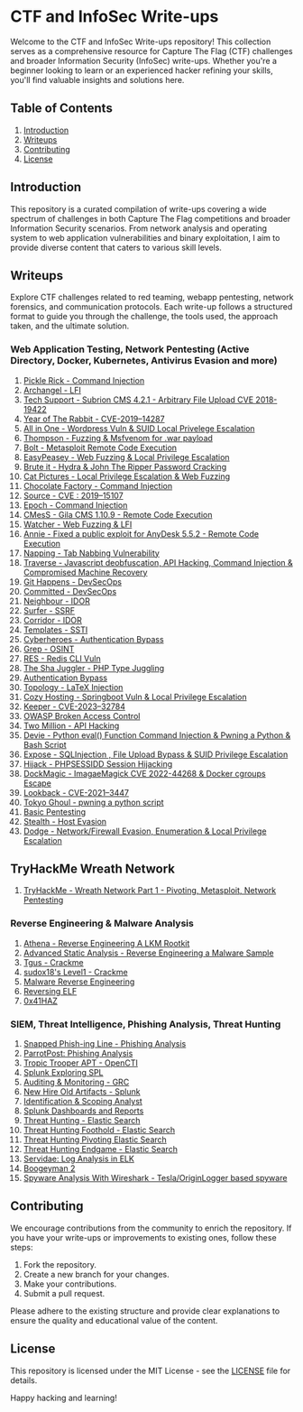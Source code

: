 # CTF and InfoSec Write-ups

Welcome to the CTF and InfoSec Write-ups repository! This collection serves as a comprehensive resource for Capture The Flag (CTF) challenges and broader Information Security (InfoSec) write-ups. Whether you're a beginner looking to learn or an experienced hacker refining your skills, you'll find valuable insights and solutions here.

## Table of Contents

1. [Introduction](#introduction)
2. [Writeups](#Writeups)
3. [Contributing](#contributing)
4. [License](#license)

## Introduction

This repository is a curated compilation of write-ups covering a wide spectrum of challenges in both Capture The Flag competitions and broader Information Security scenarios. From network analysis and operating system to web application vulnerabilities and binary exploitation, I aim to provide diverse content that caters to various skill levels.


## Writeups

Explore CTF challenges related to red teaming, webapp pentesting, network forensics, and communication protocols. Each write-up follows a structured format to guide you through the challenge, the tools used, the approach taken, and the ultimate solution.

### Web Application Testing, Network Pentesting (Active Directory, Docker, Kubernetes, Antivirus Evasion and more)

1. [Pickle Rick - Command Injection](https://medium.com/@josephalan17201972/pickle-rick-tryhackme-write-up-fd3331b7f712)
2. [Archangel - LFI](https://medium.com/@josephalan17201972/archangel-tryhackme-write-766e010a74c5)
3. [Tech Support - Subrion CMS 4.2.1 - Arbitrary File Upload CVE 2018-19422](https://medium.com/@josephalan17201972/tech-support-tryhackme-write-up-b640079275bc)
4. [Year of The Rabbit - CVE-2019–14287](https://medium.com/@josephalan17201972/year-of-the-rabbit-tryhackme-writeup-32347c65010b)
5. [All in One - Wordpress Vuln & SUID Local Privelege Escalation](https://medium.com/@josephalan17201972/all-in-one-tryhackme-write-up-ff5449a6a56c)
6. [Thompson - Fuzzing & Msfvenom for .war payload](https://medium.com/@josephalan17201972/thompson-tryhackme-write-up-f206142d8871)
7. [Bolt - Metasploit Remote Code Execution](https://medium.com/@josephalan17201972/bolt-tryhackme-write-up-cae84a4e840b)
8. [EasyPeasey - Web Fuzzing & Local Privilege Escalation](https://medium.com/@josephalan17201972/easypeasy-tryhackme-write-up-d3eb3bc0b09d)
9. [Brute it - Hydra & John The Ripper Password Cracking](https://medium.com/@josephalan17201972/brute-it-tryhackme-write-up-a05e47a4991a)
10. [Cat Pictures - Local Privilege Escalation & Web Fuzzing](https://medium.com/@josephalan17201972/cat-pictures-tryhackme-write-up-1bda0610f437)
11. [Chocolate Factory - Command Injection](https://medium.com/@josephalan17201972/chocolate-factory-tryhackme-write-up-b3b80a64b8d3)
12. [Source - CVE : 2019–15107](https://medium.com/@josephalan17201972/source-tryhackme-write-up-a093a6af79c2)
13. [Epoch - Command Injection](https://medium.com/@josephalan17201972/epoch-tryhackme-write-up-2c024bce9a6c)
14. [CMesS - Gila CMS 1.10.9 - Remote Code Execution](https://medium.com/@josephalan17201972/cmess-tryhackme-write-up-aaf63f2806bb)
15. [Watcher - Web Fuzzing & LFI](https://medium.com/@josephalan17201972/watcher-tryhackme-write-up-4c6e533dc80c)
16. [Annie - Fixed a public exploit for AnyDesk 5.5.2 - Remote Code Execution](https://medium.com/@josephalan17201972/annie-tryhackme-write-up-da70d598c7c4)
17. [Napping - Tab Nabbing Vulnerability](https://medium.com/@josephalan17201972/napping-tryhackme-write-up-52ec58bc9991)
18. [Traverse - Javascript deobfuscation, API Hacking, Command Injection & Compromised Machine Recovery](https://medium.com/@josephalan17201972/traverse-tryhackme-write-up-9f4594af6903)
19. [Git Happens - DevSecOps](https://medium.com/@josephalan17201972/git-happens-tryhackme-write-up-695e418ed7cf)
20. [Committed - DevSecOps](https://medium.com/@josephalan17201972/committed-tryhackme-write-up-2771222809e6)
21. [Neighbour - IDOR](https://medium.com/@josephalan17201972/neighbour-tryhackme-write-up-7b48cb7f08b6)
22. [Surfer - SSRF](https://medium.com/@josephalan17201972/surfer-tryhackme-write-up-1c54b7ea9e22)
23. [Corridor - IDOR](https://medium.com/@josephalan17201972/corridor-tryhackme-write-up-2856dabb25)
24. [Templates - SSTI ](https://medium.com/@josephalan17201972/templates-tryhackme-write-up-c66e616582dd)
25. [Cyberheroes - Authentication Bypass](https://medium.com/@josephalan17201972/cyberheroes-tryhackme-write-up-cb6b7020d657)
26. [Grep - OSINT](https://medium.com/@josephalan17201972/grep-tryhackme-write-up-4d2961bea553)
27. [RES - Redis CLI Vuln](https://medium.com/@josephalan17201972/res-tryhackme-write-up-91816d9ac309)
28. [The Sha Juggler - PHP Type Juggling](https://medium.com/@josephalan17201972/the-sha-juggler-cloud-sek-ctf-write-up-ad8101d0dea7)
29. [Authentication Bypass](https://systemweakness.com/authentication-bypass-tryhackme-write-up-2c80a4f069c7)
30. [Topology - LaTeX Injection](https://medium.com/@josephalan17201972/topology-hack-the-box-write-up-b7a0f2ae5531)
31. [Cozy Hosting - Springboot Vuln & Local Privilege Escalation](https://medium.com/@josephalan17201972/cozy-hosting-hack-the-box-write-up-c0c9ae9d8ef0)
32. [Keeper - CVE-2023–32784](https://medium.com/@josephalan17201972/keeper-hackthebox-write-up-61bc7406bdc6)
33. [OWASP Broken Access Control](https://medium.com/@josephalan17201972/owasp-broken-access-control-tryhackme-write-up-9c83bfede3af)
34. [Two Million - API Hacking](https://medium.com/@josephalan17201972/two-million-hackthebox-write-up-753b2e9450e5)
35. [Devie - Python eval() Function Command Injection & Pwning a Python & Bash Script](https://medium.com/@josephalan17201972/devie-tryhackme-write-up-4838be59ee86)
36. [Expose - SQLInjection , File Upload Bypass & SUID Privilege Escalation](https://medium.com/@josephalan17201972/expose-tryhackme-write-up-6c84abba6105)
37. [Hijack - PHPSESSIDD Session Hijacking](https://blog.devgenius.io/hijack-tryhackme-write-up-3bc64e873f00)
38. [DockMagic - ImagaeMagick CVE 2022-44268 & Docker cgroups Escape](https://blog.devgenius.io/dockmagic-tryhackme-write-up-79448421e2a1)
39. [Lookback - CVE-2021–3447](https://medium.com/@josephalan17201972/lookback-tryhackme-write-up-f9360c58f8ef)
40. [Tokyo Ghoul - pwning a python script](https://medium.com/@josephalan17201972/tokyo-ghoul-tryhackme-write-up-e762775bc75f)
41. [Basic Pentesting](https://medium.com/@josephalan17201972/basic-pentesting-tryhackme-write-up-96c11f65b7dc)
42. [Stealth - Host Evasion](https://systemweakness.com/stealth-tryhackme-write-up-aa684e97575a)
43. [Dodge - Network/Firewall Evasion, Enumeration & Local Privilege Escalation](https://medium.com/@josephalan17201972/dodge-tryhackme-write-up-f84bac75ad69)

## TryHackMe Wreath Network 
1. [TryHackMe - Wreath Network Part 1 - Pivoting, Metasploit, Network Pentesting](https://medium.com/@josephalan17201972/tryhackme-wreath-network-write-up-part-1-01c22a426061)

### Reverse Engineering & Malware Analysis 
1. [Athena - Reverse Engineering A LKM Rootkit](https://systemweakness.com/athena-tryhackme-write-up-reverse-engineering-an-lkm-rootkit-b7e1cb82ea84)
2. [Advanced Static Analysis - Reverse Engineering a Malware Sample](https://medium.com/@josephalan17201972/advanced-static-analysis-tryhackme-write-up-155c53ff2d9b)
3. [Tgus - Crackme](https://medium.com/@josephalan17201972/tgus-crackme-write-up-25a4a78fa401)
4. [sudox18's Level1 - Crackme](https://medium.com/@josephalan17201972/sudo0x18s-level1-crackme-write-up-56b4b00fc441)
5. [Malware Reverse Engineering](https://medium.com/@josephalan17201972/basic-malware-re-tryhackme-write-up-1dafaff1c120)
6. [Reversing ELF](https://medium.com/@josephalan17201972/reversing-elf-tryhackme-write-up-b7a11651e8d4)
7. [0x41HAZ](https://medium.com/@josephalan17201972/0x41haz-tryhackme-write-up-63ef92ce990d)

### SIEM, Threat Intelligence, Phishing Analysis, Threat Hunting
1. [Snapped Phish-ing Line - Phishing Analysis](https://medium.com/@josephalan17201972/snapped-phish-ing-line-tryhackme-writeup-b8f26ff25415)
2. [ParrotPost: Phishing Analysis](https://medium.com/@josephalan17201972/parrotpost-phishing-analysis-tryhackme-write-up-ed3a56e6d236)
3. [Tropic Trooper APT - OpenCTI](https://medium.com/@josephalan17201972/tropic-trooper-tryhackme-write-up-ac961f520ce3)
4. [Splunk Exploring SPL](https://medium.com/@josephalan17201972/splunk-exploring-spl-tryhackme-write-up-b4f50e0903eb)
5. [Auditing & Monitoring - GRC](https://medium.com/@josephalan17201972/auditing-and-monitoring-tryhackme-write-up-f654cf63fdd8)
6. [New Hire Old Artifacts - Splunk](https://medium.com/@josephalan17201972/new-hire-old-artifacts-tryhackme-write-up-501168009530)
7. [Identification & Scoping Analyst](https://medium.com/@josephalan17201972/identification-scoping-analyst-tryhackme-write-up-ef9b0b8157fc)
8. [Splunk Dashboards and Reports](https://medium.com/@josephalan17201972/splunk-dashboards-and-reports-tryhackme-write-up-cc423f9447b8)
9. [Threat Hunting - Elastic Search](https://medium.com/@josephalan17201972/threat-hunting-introduction-12c09b824a55)
10. [Threat Hunting Foothold - Elastic Search](https://medium.com/@josephalan17201972/threat-hunting-foothold-tryhackme-write-up-669671139cab)
11. [Threat Hunting Pivoting Elastic Search](https://medium.com/@josephalan17201972/threat-hunting-pivoting-tryhackme-write-up-ab451dcc7b13)
12. [Threat Hunting Endgame - Elastic Search](https://medium.com/@josephalan17201972/threat-hunting-endgame-tryhackme-write-up-56b4e7d3fd13)
13. [Servidae: Log Analysis in ELK](https://medium.com/@josephalan17201972/servidae-log-analysis-in-elk-tryhackme-write-up-52a7902c7892)
14. [Boogeyman 2](https://medium.com/@josephalan17201972/boogeyman-2-tryhackme-write-up-e3c847479b91)
15. [Spyware Analysis With Wireshark - Tesla/OriginLogger based spyware](https://medium.com/@josephalan17201972/spyware-analysis-with-wireshark-584bdc8d50c4)


## Contributing

We encourage contributions from the community to enrich the repository. If you have your write-ups or improvements to existing ones, follow these steps:

1. Fork the repository.
2. Create a new branch for your changes.
3. Make your contributions.
4. Submit a pull request.

Please adhere to the existing structure and provide clear explanations to ensure the quality and educational value of the content.

## License

This repository is licensed under the MIT License - see the [LICENSE](LICENSE) file for details.

Happy hacking and learning!
